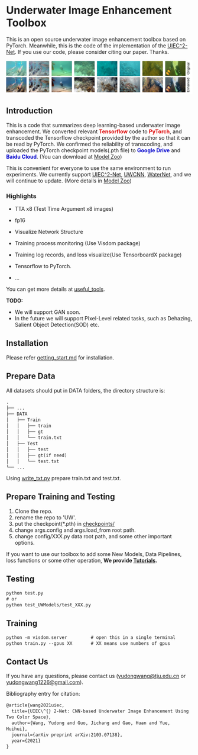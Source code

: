 # Underwater Image Enhancement Toolbox

This is an open source underwater image enhancement toolbox based on PyTorch. Meanwhile, this is the code of the implementation of the [UIEC^2-Net](http://arxiv.org/abs/2103.07138). If you use our code, please consider citing our paper. Thanks.

![](./img/fig1.png)



## Introduction

This is a code that summarizes deep learning-based underwater image enhancement. We converted relevant **<font color=#dd0000 >Tensorflow</font>** code to  **<font color=#dd0000 >PyTorch</font>**, and transcoded the Tensorflow checkpoint provided by the author so that it can be read by PyTorch. We confirmed the reliability of transcoding, and uploaded the PyTorch checkpoint models(.pth file) to **<font color=#00C >Google Drive</font>** and **<font color=#00C >Baidu Cloud</font>**. (You can download at [Model Zoo](./docs/Model_Zoo.md))

This is convenient for everyone to use the same environment to run experiments. We currently support [UIEC^2-Net](https://github.com/BIGWangYuDong/UWEnhancement), [UWCNN](https://github.com/saeed-anwar/UWCNN), [WaterNet](https://github.com/Li-Chongyi/Water-Net_Code), and we will continue to update. (More details in [Model Zoo](./docs/Model_Zoo.md))

### Highlights

- TTA x8 (Test Time Argument x8 images)

- fp16
- Visualize Network Structure
- Training process monitoring (Use Visdom package)
- Training log records, and loss visualize(Use TensorboardX package)
- Tensorflow to PyTorch.
- ...

You can get more details at [useful_tools](./docs/useful_tools.md).

**TODO:**

- We will support GAN soon.
- In the future we will support PIxel-Level related tasks, such as Dehazing, Salient Object Detection(SOD) etc. 

## Installation

Please refer [getting_start.md](./docs/getting_start.md) for installation.

## Prepare Data

All datasets should put in DATA folders, the directory structure is:

    .
    ├── ...
    ├── DATA                    
    │   ├── Train
    │   │   ├── train
    │   │   ├── gt
    │   │   └── train.txt
    │   ├── Test  
    │   │   ├── test
    │   │   ├── gt(if need)
    │   │   └── test.txt
    └── ...
Using [write_txt.py](./tools/write_txt.py) prepare train.txt and test.txt.

## Prepare Training and Testing

1. Clone the repo.
2. rename the repo to 'UW'.
3. put the checkpoint(*.pth) in [checkpoints/](./checkpoints)
4. change args.config and args.load_from root path.
5. change config/XXX.py data root path, and some other important options.

If you want to use our toolbox to add some New Models, Data Pipelines, loss functions or some other operation,  **We provide [Tutorials](Tutorials).**

## Testing

```
python test.py
# or 
python test_UWModels/test_XXX.py 		
```

## Training

```
python -m visdom.server			# open this in a single terminal
python train.py --gpus XX 		# XX means use numbers of gpus   
```



## Contact Us

If you have any questions, please contact us (yudongwang@tju.edu.cn or yudongwang1226@gmail.com).

Bibliography entry for citation:

```
@article{wang2021uiec,
  title={UIEC\^{} 2-Net: CNN-based Underwater Image Enhancement Using Two Color Space},
  author={Wang, Yudong and Guo, Jichang and Gao, Huan and Yue, Huihui},
  journal={arXiv preprint arXiv:2103.07138},
  year={2021}
}
```




